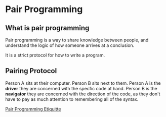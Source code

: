 # Pair Programming

## What is pair programming
Pair programming is a way to share knowledge between people, and understand the logic of how someone arrives at a conclusion.

It is a strict protocol for how to write a program.

## Pairing Protocol
Person A sits at their computer.
Person B sits next to them.
Person A is the **driver** they are concerned with the specfic code at hand.
Person B is the **navigator** they are concerned with the direction of the code, as they don't have to pay as much attention to remembering all of the syntax.

[Pair Programming Etiquitte](https://blog.rapid7.com/2017/01/27/5-rules-of-pair-programming-etiquette/)
